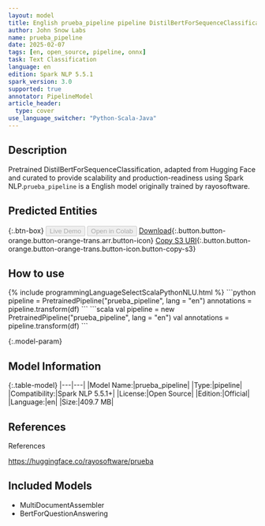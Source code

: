 ```yaml
---
layout: model
title: English prueba_pipeline pipeline DistilBertForSequenceClassification from rayosoftware
author: John Snow Labs
name: prueba_pipeline
date: 2025-02-07
tags: [en, open_source, pipeline, onnx]
task: Text Classification
language: en
edition: Spark NLP 5.5.1
spark_version: 3.0
supported: true
annotator: PipelineModel
article_header:
  type: cover
use_language_switcher: "Python-Scala-Java"
---
```


## Description

Pretrained DistilBertForSequenceClassification, adapted from Hugging Face and curated to provide scalability and production-readiness using Spark NLP.`prueba_pipeline` is a English model originally trained by rayosoftware.

## Predicted Entities



{:.btn-box}
<button class="button button-orange" disabled>Live Demo</button>
<button class="button button-orange" disabled>Open in Colab</button>
[Download](https://s3.amazonaws.com/auxdata.johnsnowlabs.com/public/models/prueba_pipeline_en_5.5.1_3.0_1738922656896.zip){:.button.button-orange.button-orange-trans.arr.button-icon}
[Copy S3 URI](s3://auxdata.johnsnowlabs.com/public/models/prueba_pipeline_en_5.5.1_3.0_1738922656896.zip){:.button.button-orange.button-orange-trans.button-icon.button-copy-s3}

## How to use



<div class="tabs-box" markdown="1">
{% include programmingLanguageSelectScalaPythonNLU.html %}
```python
pipeline = PretrainedPipeline("prueba_pipeline", lang = "en")
annotations =  pipeline.transform(df)
```
```scala
val pipeline = new PretrainedPipeline("prueba_pipeline", lang = "en")
val annotations = pipeline.transform(df)
```
</div>

{:.model-param}
## Model Information

{:.table-model}
|---|---|
|Model Name:|prueba_pipeline|
|Type:|pipeline|
|Compatibility:|Spark NLP 5.5.1+|
|License:|Open Source|
|Edition:|Official|
|Language:|en|
|Size:|409.7 MB|

## References

References

https://huggingface.co/rayosoftware/prueba

## Included Models

- MultiDocumentAssembler
- BertForQuestionAnswering